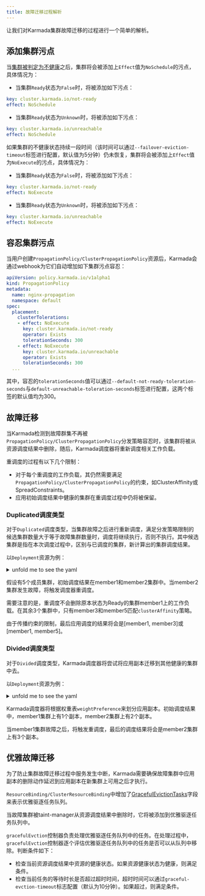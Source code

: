 ```yaml
---
title: 故障迁移过程解析
---
```


让我们对Karmada集群故障迁移的过程进行一个简单的解析。

## 添加集群污点

当[集群被判定为不健康](./determine-cluster-failures.md)之后，集群将会被添加上`Effect`值为`NoSchedule`的污点，具体情况为：

- 当集群`Ready`状态为`False`时，将被添加如下污点：

```yaml
key: cluster.karmada.io/not-ready
effect: NoSchedule
```

- 当集群`Ready`状态为`Unknown`时，将被添加如下污点：

```yaml
key: cluster.karmada.io/unreachable
effect: NoSchedule
```

如果集群的不健康状态持续一段时间（该时间可以通过`--failover-eviction-timeout`标签进行配置，默认值为5分钟）仍未恢复，集群将会被添加上`Effect`值为`NoExecute`的污点，具体情况为：

- 当集群`Ready`状态为`False`时，将被添加如下污点：

```yaml
key: cluster.karmada.io/not-ready
effect: NoExecute
```

- 当集群`Ready`状态为`Unknown`时，将被添加如下污点：

```yaml
key: cluster.karmada.io/unreachable
effect: NoExecute
```

## 容忍集群污点

当用户创建`PropagationPolicy/ClusterPropagationPolicy`资源后，Karmada会通过webhook为它们自动增加如下集群污点容忍：

```yaml
apiVersion: policy.karmada.io/v1alpha1
kind: PropagationPolicy
metadata:
  name: nginx-propagation
  namespace: default
spec:
  placement:
    clusterTolerations:
    - effect: NoExecute
      key: cluster.karmada.io/not-ready
      operator: Exists
      tolerationSeconds: 300
    - effect: NoExecute
      key: cluster.karmada.io/unreachable
      operator: Exists
      tolerationSeconds: 300
  ...
```

其中，容忍的`tolerationSeconds`值可以通过`--default-not-ready-toleration-seconds`与`default-unreachable-toleration-seconds`标签进行配置，这两个标签的默认值均为300。

## 故障迁移

当Karmada检测到故障群集不再被`PropagationPolicy/ClusterPropagationPolicy`分发策略容忍时，该集群将被从资源调度结果中删除，随后，Karmada调度器将重新调度相关工作负载。

重调度的过程有以下几个限制：
- 对于每个重调度的工作负载，其仍然需要满足`PropagationPolicy/ClusterPropagationPolicy`的约束，如ClusterAffinity或SpreadConstraints。
- 应用初始调度结果中健康的集群在重调度过程中仍将被保留。

### Duplicated调度类型

对于`Duplicated`调度类型，当集群故障之后进行重新调度，满足分发策略限制的候选集群数量大于等于故障集群数量时，调度将继续执行，否则不执行。其中候选集群是指在本次调度过程中，区别与已调度的集群，新计算出的集群调度结果。

以`Deployment`资源为例：

<details>
<summary>unfold me to see the yaml</summary>

```yaml
apiVersion: apps/v1
kind: Deployment
metadata:
  name: nginx
  labels:
    app: nginx
spec:
  replicas: 2
  selector:
    matchLabels:
      app: nginx
  template:
    metadata:
      labels:
        app: nginx
    spec:
      containers:
      - image: nginx
        name: nginx
---
apiVersion: policy.karmada.io/v1alpha1
kind: PropagationPolicy
metadata:
  name: nginx-propagation
spec:
  resourceSelectors:
    - apiVersion: apps/v1
      kind: Deployment
      name: nginx
  placement:
    clusterAffinity:
      clusterNames:
        - member1
        - member2
        - member3
        - member5
    spreadConstraints:
      - maxGroups: 2
        minGroups: 2
    replicaScheduling:
      replicaSchedulingType: Duplicated
```
</details>

假设有5个成员集群，初始调度结果在member1和member2集群中。当member2集群发生故障，将触发调度器重调度。

需要注意的是，重调度不会删除原本状态为Ready的集群member1上的工作负载。在其余3个集群中，只有member3和member5匹配`clusterAffinity`策略。

由于传播约束的限制，最后应用调度的结果将会是[member1, member3]或[member1, member5]。

### Divided调度类型

对于`Divided`调度类型，Karmada调度器将尝试将应用副本迁移到其他健康的集群中去。

以`Deployment`资源为例：

<details>
<summary>unfold me to see the yaml</summary>

```yaml
apiVersion: apps/v1
kind: Deployment
metadata:
  name: nginx
  labels:
    app: nginx
spec:
  replicas: 3
  selector:
    matchLabels:
      app: nginx
  template:
    metadata:
      labels:
        app: nginx
    spec:
      containers:
      - image: nginx
        name: nginx
---
apiVersion: policy.karmada.io/v1alpha1
kind: PropagationPolicy
metadata:
  name: nginx-propagation
spec:
  resourceSelectors:
    - apiVersion: apps/v1
      kind: Deployment
      name: nginx
  placement:
    clusterAffinity:
      clusterNames:
        - member1
        - member2
    replicaScheduling:
      replicaDivisionPreference: Weighted
      replicaSchedulingType: Divided
      weightPreference:
        staticWeightList:
          - targetCluster:
              clusterNames:
                - member1
            weight: 1
          - targetCluster:
              clusterNames:
                - member2
            weight: 2
```
</details>

Karmada调度器将根据权重表`weightPreference`来划分应用副本。初始调度结果中，member1集群上有1个副本，member2集群上有2个副本。

当member1集群故障之后，将触发重调度，最后的调度结果将会是member2集群上有3个副本。

## 优雅故障迁移

为了防止集群故障迁移过程中服务发生中断，Karmada需要确保故障集群中应用副本的删除动作延迟到应用副本在新集群上可用之后才执行。

`ResourceBinding/ClusterResourceBinding`中增加了[GracefulEvictionTasks](https://github.com/karmada-io/karmada/blob/12e8f01d01571932e6fe45cb7f0d1bffd2e40fd9/pkg/apis/work/v1alpha2/binding_types.go#L75-L89)字段来表示优雅驱逐任务队列。

当故障集群被taint-manager从资源调度结果中删除时，它将被添加到优雅驱逐任务队列中。

`gracefulEvction`控制器负责处理优雅驱逐任务队列中的任务。在处理过程中，`gracefulEvction`控制器逐个评估优雅驱逐任务队列中的任务是否可以从队列中移除。判断条件如下：
- 检查当前资源调度结果中资源的健康状态。如果资源健康状态为健康，则满足条件。
- 检查当前任务的等待时长是否超过超时时间，超时时间可以通过`graceful-evction-timeout`标志配置（默认为10分钟）。如果超过，则满足条件。
